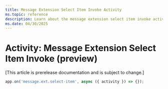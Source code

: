 ```yaml
---
title: Message Extension Select Item Invoke Activity
ms.topic: reference
description: Learn about the message extension select item invoke activity.
ms.date: 04/30/2025
---
```


# Activity: Message Extension Select Item Invoke (preview)

[This article is prerelease documentation and is subject to change.]

```typescript
app.on('message.ext.select-item', async ({ activity }) => {});
```